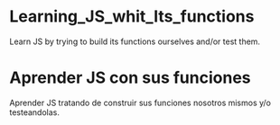 # Learning_JS_whit_Its_functions
 Learn JS by trying to build its functions ourselves and/or test them.
# Aprender JS con sus funciones
 Aprender JS tratando de construir sus funciones nosotros mismos y/o testeandolas.
